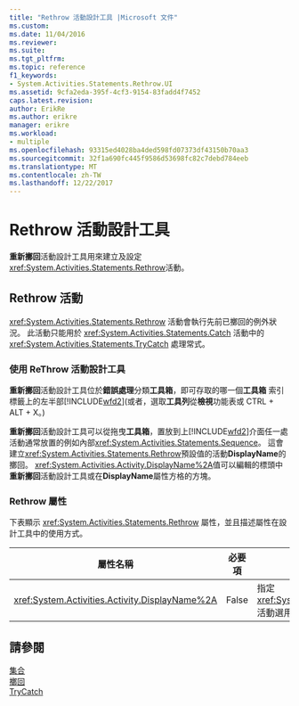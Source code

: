 ```yaml
---
title: "Rethrow 活動設計工具 |Microsoft 文件"
ms.custom: 
ms.date: 11/04/2016
ms.reviewer: 
ms.suite: 
ms.tgt_pltfrm: 
ms.topic: reference
f1_keywords:
- System.Activities.Statements.Rethrow.UI
ms.assetid: 9cfa2eda-395f-4cf3-9154-83fadd4f7452
caps.latest.revision: 
author: ErikRe
ms.author: erikre
manager: erikre
ms.workload:
- multiple
ms.openlocfilehash: 93315ed4028ba4ded598fd07373df43150b70aa3
ms.sourcegitcommit: 32f1a690fc445f9586d53698fc82c7debd784eeb
ms.translationtype: MT
ms.contentlocale: zh-TW
ms.lasthandoff: 12/22/2017
---
```

# <a name="rethrow-activity-designer"></a>Rethrow 活動設計工具
**重新擲回**活動設計工具用來建立及設定<xref:System.Activities.Statements.Rethrow>活動。  
  
## <a name="the-rethrow-activity"></a>Rethrow 活動  
 <xref:System.Activities.Statements.Rethrow> 活動會執行先前已擲回的例外狀況。 此活動只能用於 <xref:System.Activities.Statements.Catch> 活動中的 <xref:System.Activities.Statements.TryCatch> 處理常式。  
  
### <a name="using-the-rethrow-activity-designer"></a>使用 ReThrow 活動設計工具  
 **重新擲回**活動設計工具位於**錯誤處理**分類**工具箱**，即可存取的哪一個**工具箱** 索引標籤上的左半部[!INCLUDE[wfd2](../workflow-designer/includes/wfd2_md.md)](或者，選取**工具列**從**檢視**功能表或 CTRL + ALT + X。)  
  
 **重新擲回**活動設計工具可以從拖曳**工具箱**，置放到上[!INCLUDE[wfd2](../workflow-designer/includes/wfd2_md.md)]介面任一處活動通常放置的例如內部<xref:System.Activities.Statements.Sequence>。 這會建立<xref:System.Activities.Statements.Rethrow>預設值的活動**DisplayName**的擲回。 <xref:System.Activities.Activity.DisplayName%2A>值可以編輯的標頭中**重新擲回**活動設計工具或在**DisplayName**屬性方格的方塊。  
  
### <a name="the-rethrow-properties"></a>Rethrow 屬性  
 下表顯示 <xref:System.Activities.Statements.Rethrow> 屬性，並且描述屬性在設計工具中的使用方式。  
  
|屬性名稱|必要項|使用方式|  
|-------------------|--------------|-----------|  
|<xref:System.Activities.Activity.DisplayName%2A>|False|指定 <xref:System.Activities.Statements.Rethrow> 活動選用的易記名稱。 預設為 Rethrow。|  
  
## <a name="see-also"></a>請參閱  
 [集合](../workflow-designer/collection-activity-designers.md)   
 [擲回](../workflow-designer/throw-activity-designer.md)   
 [TryCatch](../workflow-designer/trycatch-activity-designer.md)